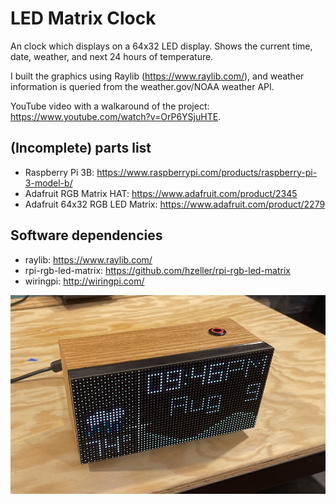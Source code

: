 # LED Matrix Clock
An clock which displays on a 64x32 LED display. Shows the current time, date, weather, and next 24 hours of temperature.

I built the graphics using Raylib (https://www.raylib.com/), and weather information is queried from the weather.gov/NOAA weather API.

YouTube video with a walkaround of the project: https://www.youtube.com/watch?v=OrP6YSjuHTE.

## (Incomplete) parts list
- Raspberry Pi 3B: https://www.raspberrypi.com/products/raspberry-pi-3-model-b/
- Adafruit RGB Matrix HAT: https://www.adafruit.com/product/2345
- Adafruit 64x32 RGB LED Matrix: https://www.adafruit.com/product/2279

## Software dependencies
- raylib: https://www.raylib.com/
- rpi-rgb-led-matrix: https://github.com/hzeller/rpi-rgb-led-matrix
- wiringpi: http://wiringpi.com/

![LED Matrix Clock](resources/screenshots/screenshot1.png)
